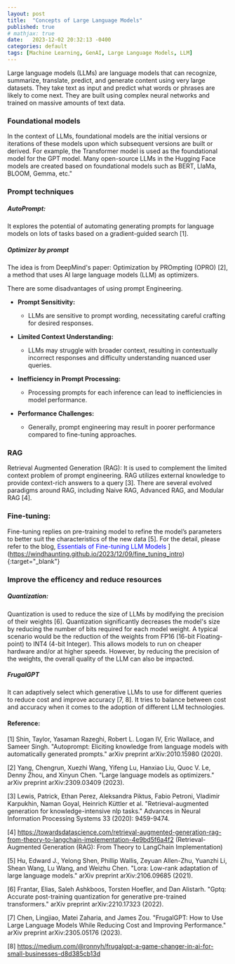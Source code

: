 ```yaml
---
layout: post
title:  "Concepts of Large Language Models"
published: true
# mathjax: true
date:   2023-12-02 20:32:13 -0400
categories: default
tags: [Machine Learning, GenAI, Large Language Models, LLM]
---
```



Large language models (LLMs) are language models that can recognize, summarize, translate, predict, and generate content using very large datasets. They take text as input and predict what words or phrases are likely to come next. They are built using complex neural networks and trained on massive amounts of text data.

### Foundational models
In the context of LLMs, foundational models are the initial versions or iterations of these models upon which subsequent versions are built or derived. For example, the Transformer model is used as the foundational model for the GPT model. Many open-source LLMs in the Hugging Face models are created based on foundational models such as BERT, LlaMa, BLOOM, Gemma, etc."

### Prompt techniques

##### AutoPrompt:
It explores the potential of automating generating prompts for language models on lots of tasks based on a gradient-guided search [1].

##### Optimizer by prompt

The idea is from DeepMind's paper: Optimization by PROmpting (OPRO) [2], a method that uses AI large language models (LLM) as optimizers.

There are some disadvantages of using prompt Engineering. 

- **Prompt Sensitivity:**
  - LLMs are sensitive to prompt wording, necessitating careful crafting for desired responses.

- **Limited Context Understanding:**
  - LLMs may struggle with broader context, resulting in contextually incorrect responses and difficulty understanding nuanced user queries.

- **Inefficiency in Prompt Processing:**
  - Processing prompts for each inference can lead to inefficiencies in model performance.

- **Performance Challenges:**
  - Generally, prompt engineering may result in poorer performance compared to fine-tuning approaches.


### RAG

Retrieval Augmented Generation (RAG): It is used to complement the limited context problem of prompt engineering. RAG utilizes external knowledge to provide context-rich answers to a query [3]. There are several evolved paradigms around RAG, including Naive RAG, Advanced RAG, and Modular RAG [4].

### Fine-tuning:
Fine-tuning replies on pre-training model to refine the model’s parameters to better suit the characteristics of the new data [5]. For the detail, please refer to the blog, <span style="color:blue;"> Essentials of Fine-tuning LLM Models </span>](https://windhaunting.github.io/2023/12/09/fine_tuning_intro){:target="_blank"}


### Improve the efficency and reduce resources

##### Quantization: 

Quantization is used to reduce the size of LLMs by modifying the precision of their weights [6]. Quantization significantly decreases the model's size by reducing the number of bits required for each model weight. A typical scenario would be the reduction of the weights from FP16 (16-bit Floating-point) to INT4 (4-bit Integer). This allows models to run on cheaper hardware and/or at higher speeds. However, by reducing the precision of the weights, the overall quality of the LLM can also be impacted.

##### FrugalGPT
It can adaptively select which generative LLMs to use for different queries to reduce cost and improve accuracy [7, 8]. It tries to balance between cost and accuracy when it comes to the adoption of different LLM technologies.


#### Reference:

[1] Shin, Taylor, Yasaman Razeghi, Robert L. Logan IV, Eric Wallace, and Sameer Singh. "Autoprompt: Eliciting knowledge from language models with automatically generated prompts." arXiv preprint arXiv:2010.15980 (2020).

[2] Yang, Chengrun, Xuezhi Wang, Yifeng Lu, Hanxiao Liu, Quoc V. Le, Denny Zhou, and Xinyun Chen. "Large language models as optimizers." arXiv preprint arXiv:2309.03409 (2023).

[3] Lewis, Patrick, Ethan Perez, Aleksandra Piktus, Fabio Petroni, Vladimir Karpukhin, Naman Goyal, Heinrich Küttler et al. "Retrieval-augmented generation for knowledge-intensive nlp tasks." Advances in Neural Information Processing Systems 33 (2020): 9459-9474.

[4] https://towardsdatascience.com/retrieval-augmented-generation-rag-from-theory-to-langchain-implementation-4e9bd5f6a4f2 (Retrieval-Augmented Generation (RAG): From Theory to LangChain Implementation)

[5] Hu, Edward J., Yelong Shen, Phillip Wallis, Zeyuan Allen-Zhu, Yuanzhi Li, Shean Wang, Lu Wang, and Weizhu Chen. "Lora: Low-rank adaptation of large language models." arXiv preprint arXiv:2106.09685 (2021).

[6] Frantar, Elias, Saleh Ashkboos, Torsten Hoefler, and Dan Alistarh. "Gptq: Accurate post-training quantization for generative pre-trained transformers." arXiv preprint arXiv:2210.17323 (2022).


[7] Chen, Lingjiao, Matei Zaharia, and James Zou. "FrugalGPT: How to Use Large Language Models While Reducing Cost and Improving Performance." arXiv preprint arXiv:2305.05176 (2023).

[8] https://medium.com/@ronnyh/frugalgpt-a-game-changer-in-ai-for-small-businesses-d8d385cb13d